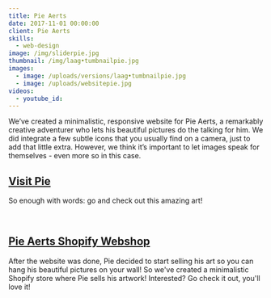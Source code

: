 ```yaml
---
title: Pie Aerts
date: 2017-11-01 00:00:00
client: Pie Aerts
skills:
  - web-design
image: /img/sliderpie.jpg
thumbnail: /img/laag•tumbnailpie.jpg
images:
  - image: /uploads/versions/laag•tumbnailpie.jpg
  - image: /uploads/websitepie.jpg
videos:
  - youtube_id:
---
```


We’ve created a minimalistic, responsive website for Pie Aerts, a remarkably creative adventurer who lets his beautiful pictures do the talking for him. We did integrate a few subtle icons that you usually find on a camera, just to add that little extra. However, we think it’s important to let images speak for themselves - even more so in this case.

## [**Visit Pie**](http://www.pieaerts.com/)

So enough with words: go and check out this amazing art!

&nbsp;

## [Pie Aerts Shopify Webshop](https://shop.pieaerts.com/collections)

After the website was done, Pie decided to start selling his art so you can hang his beautiful pictures on your wall! So we've created a minimalistic Shopify store where Pie sells his artwork! Interested? Go check it out, you'll love it!

&nbsp;

&nbsp;

&nbsp;

&nbsp;